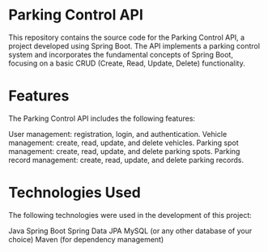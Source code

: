 # Parking Control API
This repository contains the source code for the Parking Control API, a project developed using Spring Boot. The API implements a parking control system and incorporates the fundamental concepts of Spring Boot, focusing on a basic CRUD (Create, Read, Update, Delete) functionality.

# Features
The Parking Control API includes the following features:

User management: registration, login, and authentication.
Vehicle management: create, read, update, and delete vehicles.
Parking spot management: create, read, update, and delete parking spots.
Parking record management: create, read, update, and delete parking records.


# Technologies Used
The following technologies were used in the development of this project:

Java
Spring Boot
Spring Data JPA
MySQL (or any other database of your choice)
Maven (for dependency management)
